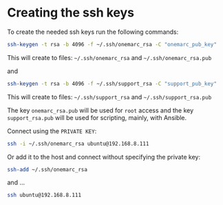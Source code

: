 # Creating the ssh keys

To create the needed ssh keys run the following commands:

```bash
ssh-keygen -t rsa -b 4096 -f ~/.ssh/onemarc_rsa -C "onemarc_pub_key"
```

This will create to files: `~/.ssh/onemarc_rsa` and `~/.ssh/onemarc_rsa.pub`

and

```bash
ssh-keygen -t rsa -b 4096 -f ~/.ssh/support_rsa -C "support_pub_key"
```

This will create to files: `~/.ssh/support_rsa` and `~/.ssh/support_rsa.pub`

The key `onemarc_rsa.pub` will be used for `root` access and the key `support_rsa.pub` will be used for scripting, mainly, with Ansible.

Connect using the `PRIVATE KEY`:

```bash
ssh -i ~/.ssh/onemarc_rsa ubuntu@192.168.8.111
```

Or add it to the host and connect without specifying the private key:

```bash
ssh-add ~/.ssh/onemarc_rsa
```

and ...

```bash
ssh ubuntu@192.168.8.111
```
